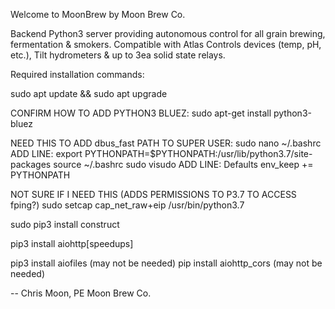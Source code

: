 Welcome to MoonBrew by Moon Brew Co. 

Backend Python3 server providing autonomous control for all grain brewing, fermentation & smokers. Compatible with Atlas Controls devices (temp, pH, etc.), Tilt hydrometers & up to 3ea solid state relays.


Required installation commands:


sudo apt update && sudo apt upgrade


CONFIRM HOW TO ADD PYTHON3 BLUEZ:
sudo apt-get install python3-bluez


NEED THIS TO ADD dbus_fast PATH TO SUPER USER:
sudo nano ~/.bashrc
ADD LINE: export PYTHONPATH=$PYTHONPATH:/usr/lib/python3.7/site-packages
source ~/.bashrc 
sudo visudo
ADD LINE: Defaults    env_keep += PYTHONPATH


NOT SURE IF I NEED THIS (ADDS PERMISSIONS TO P3.7 TO ACCESS fping?)
sudo setcap cap_net_raw+eip /usr/bin/python3.7

sudo pip3 install construct


pip3 install aiohttp[speedups]

pip3 install aiofiles (may not be needed)
pip install aiohttp_cors (may not be needed)


--  Chris Moon, PE
    Moon Brew Co.
